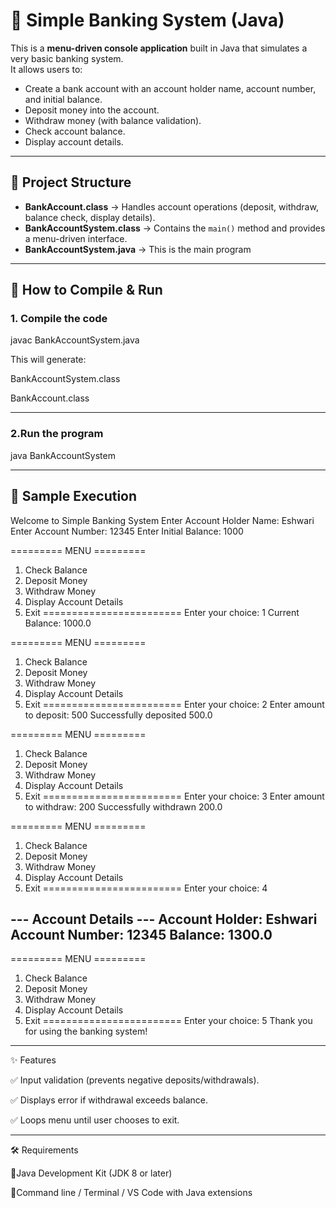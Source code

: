 # 🏦 Simple Banking System (Java)

This is a **menu-driven console application** built in Java that simulates a very basic banking system.  
It allows users to:

- Create a bank account with an account holder name, account number, and initial balance.
- Deposit money into the account.
- Withdraw money (with balance validation).
- Check account balance.
- Display account details.

---

## 📂 Project Structure


- **BankAccount.class** → Handles account operations (deposit, withdraw, balance check, display details).  
- **BankAccountSystem.class** → Contains the `main()` method and provides a menu-driven interface.
- **BankAccountSystem.java** → This is the main program

---

## 🚀 How to Compile & Run

### 1. Compile the code
javac BankAccountSystem.java

This will generate:

BankAccountSystem.class

BankAccount.class

---

### 2.Run the program

java BankAccountSystem

---

## 📖 Sample Execution

Welcome to Simple Banking System
Enter Account Holder Name: Eshwari
Enter Account Number: 12345
Enter Initial Balance: 1000

========= MENU =========
1. Check Balance
2. Deposit Money
3. Withdraw Money
4. Display Account Details
5. Exit
========================
Enter your choice: 1
Current Balance: 1000.0

========= MENU =========
1. Check Balance
2. Deposit Money
3. Withdraw Money
4. Display Account Details
5. Exit
========================
Enter your choice: 2
Enter amount to deposit: 500
Successfully deposited 500.0

========= MENU =========
1. Check Balance
2. Deposit Money
3. Withdraw Money
4. Display Account Details
5. Exit
========================
Enter your choice: 3
Enter amount to withdraw: 200
Successfully withdrawn 200.0

========= MENU =========
1. Check Balance
2. Deposit Money
3. Withdraw Money
4. Display Account Details
5. Exit
========================
Enter your choice: 4

--- Account Details ---
Account Holder: Eshwari
Account Number: 12345
Balance: 1300.0
-----------------------

========= MENU =========
1. Check Balance
2. Deposit Money
3. Withdraw Money
4. Display Account Details
5. Exit
========================
Enter your choice: 5
Thank you for using the banking system!






---

✨ Features

✅ Input validation (prevents negative deposits/withdrawals).

✅ Displays error if withdrawal exceeds balance.

✅ Loops menu until user chooses to exit.

---

🛠️ Requirements

🔸Java Development Kit (JDK 8 or later)

🔸Command line / Terminal / VS Code with Java extensions
